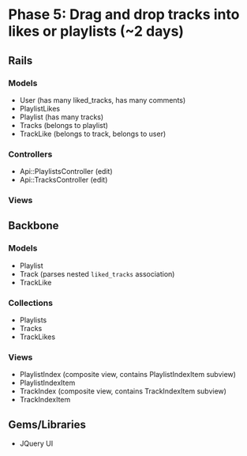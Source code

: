 # Phase 5: Drag and drop tracks into likes or playlists (~2 days)

## Rails
### Models
* User (has many liked_tracks, has many comments)
* PlaylistLikes
* Playlist (has many tracks)
* Tracks (belongs to playlist)
* TrackLike (belongs to track, belongs to user)

### Controllers
* Api::PlaylistsController (edit)
* Api::TracksController (edit)

### Views

## Backbone
### Models
* Playlist
* Track (parses nested `liked_tracks` association)
* TrackLike

### Collections
* Playlists
* Tracks
* TrackLikes

### Views
* PlaylistIndex (composite view, contains PlaylistIndexItem subview)
* PlaylistIndexItem
* TrackIndex (composite view, contains TrackIndexItem subview)
* TrackIndexItem

## Gems/Libraries
* JQuery UI
